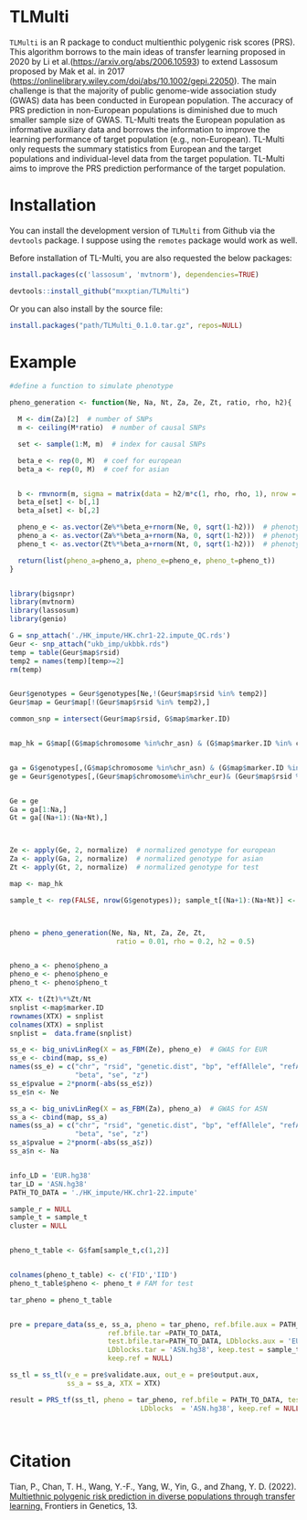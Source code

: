 # TLMulti

`TLMulti` is an R package to conduct multienthic polygenic risk scores (PRS). This algorithm borrows to the main ideas of transfer learning proposed in 2020 by  Li et al.(https://arxiv.org/abs/2006.10593) to extend Lassosum proposed by  Mak et al. in 2017 (https://onlinelibrary.wiley.com/doi/abs/10.1002/gepi.22050). The main challenge is that the majority of public genome-wide association study (GWAS) data has been conducted in European population. The accuracy of PRS prediction in non-European populations is diminished due to much smaller sample size of GWAS. TL-Multi treats the European population as informative auxiliary data and borrows the information to improve the learning performance of target population (e.g., non-European). TL-Multi only requests the summary statistics from European and the target populations and individual-level data from the target population. TL-Multi aims to improve the PRS prediction performance of the target population.

# Installation


You can install the development version of
`TLMulti` from Github via the `devtools` package. I suppose using
the `remotes` package would work as well.

Before installation of TL-Multi, you are also requested the below packages:
``` r
install.packages(c('lassosum', 'mvtnorm'), dependencies=TRUE)

```

``` r
devtools::install_github("mxxptian/TLMulti")
```
Or you can also install by the source file:

``` r
install.packages("path/TLMulti_0.1.0.tar.gz", repos=NULL)
```


# Example

``` r
#define a function to simulate phenotype

pheno_generation <- function(Ne, Na, Nt, Za, Ze, Zt, ratio, rho, h2){

  M <- dim(Za)[2]  # number of SNPs
  m <- ceiling(M*ratio)  # number of causal SNPs

  set <- sample(1:M, m)  # index for causal SNPs

  beta_e <- rep(0, M)  # coef for european
  beta_a <- rep(0, M)  # coef for asian


  b <- rmvnorm(m, sigma = matrix(data = h2/m*c(1, rho, rho, 1), nrow = 2))
  beta_e[set] <- b[,1]
  beta_a[set] <- b[,2]

  pheno_e <- as.vector(Ze%*%beta_e+rnorm(Ne, 0, sqrt(1-h2)))  # phenotype for european
  pheno_a <- as.vector(Za%*%beta_a+rnorm(Na, 0, sqrt(1-h2)))  # phenotype for asian
  pheno_t <- as.vector(Zt%*%beta_a+rnorm(Nt, 0, sqrt(1-h2)))  # phenotype for test

  return(list(pheno_a=pheno_a, pheno_e=pheno_e, pheno_t=pheno_t))
}


library(bigsnpr)
library(mvtnorm)
library(lassosum)
library(genio)

G = snp_attach('./HK_impute/HK.chr1-22.impute_QC.rds')
Geur <- snp_attach("ukb_imp/ukbbk.rds")
temp = table(Geur$map$rsid)
temp2 = names(temp)[temp>=2]
rm(temp)


Geur$genotypes = Geur$genotypes[Ne,!(Geur$map$rsid %in% temp2)]
Geur$map = Geur$map[!(Geur$map$rsid %in% temp2),]

common_snp = intersect(Geur$map$rsid, G$map$marker.ID)


map_hk = G$map[(G$map$chromosome %in%chr_asn) & (G$map$marker.ID %in% common_snp),]


ga = G$genotypes[,(G$map$chromosome %in%chr_asn) & (G$map$marker.ID %in% common_snp)]
ge = Geur$genotypes[,(Geur$map$chromosome%in%chr_eur)& (Geur$map$rsid %in% common_snp)]


Ge = ge
Ga = ga[1:Na,]
Gt = ga[(Na+1):(Na+Nt),]



Ze <- apply(Ge, 2, normalize)  # normalized genotype for european
Za <- apply(Ga, 2, normalize)  # normalized genotype for asian
Zt <- apply(Gt, 2, normalize)  # normalized genotype for test

map <- map_hk

sample_t <- rep(FALSE, nrow(G$genotypes)); sample_t[(Na+1):(Na+Nt)] <- TRUE  # sample of test



pheno = pheno_generation(Ne, Na, Nt, Za, Ze, Zt,
                          ratio = 0.01, rho = 0.2, h2 = 0.5)


pheno_a <- pheno$pheno_a
pheno_e <- pheno$pheno_e
pheno_t <- pheno$pheno_t

XTX <- t(Zt)%*%Zt/Nt
snplist <-map$marker.ID
rownames(XTX) = snplist
colnames(XTX) = snplist
snplist =  data.frame(snplist)

ss_e <- big_univLinReg(X = as_FBM(Ze), pheno_e)  # GWAS for EUR
ss_e <- cbind(map, ss_e)
names(ss_e) = c("chr", "rsid", "genetic.dist", "bp", "effAllele", "refAllele",
                "beta", "se", "z")
ss_e$pvalue = 2*pnorm(-abs(ss_e$z))
ss_e$n <- Ne

ss_a <- big_univLinReg(X = as_FBM(Za), pheno_a)  # GWAS for ASN
ss_a <- cbind(map, ss_a)
names(ss_a) = c("chr", "rsid", "genetic.dist", "bp", "effAllele", "refAllele",
                "beta", "se", "z")
ss_a$pvalue = 2*pnorm(-abs(ss_a$z))
ss_a$n <- Na


info_LD = 'EUR.hg38'
tar_LD = 'ASN.hg38'
PATH_TO_DATA = './HK_impute/HK.chr1-22.impute'

sample_r = NULL
sample_t = sample_t
cluster = NULL


pheno_t_table <- G$fam[sample_t,c(1,2)]


colnames(pheno_t_table) <- c('FID','IID')
pheno_t_table$pheno <- pheno_t # FAM for test

tar_pheno = pheno_t_table


pre = prepare_data(ss_e, ss_a, pheno = tar_pheno, ref.bfile.aux = PATH_TO_DATA, test.bfile.aux =PATH_TO_DATA,
                        ref.bfile.tar =PATH_TO_DATA,
                        test.bfile.tar=PATH_TO_DATA, LDblocks.aux = 'EUR.hg38',
                        LDblocks.tar = 'ASN.hg38', keep.test = sample_t,
                        keep.ref = NULL)

ss_tl = ss_tl(v_e = pre$validate.aux, out_e = pre$output.aux,
              ss_a = ss_a, XTX = XTX)

result = PRS_tf(ss_tl, pheno = tar_pheno, ref.bfile = PATH_TO_DATA, test.bfile = PATH_TO_DATA,
                                LDblocks  = 'ASN.hg38', keep.ref = NULL, keep.test = sample_t)




```
# Citation
Tian, P., Chan, T. H., Wang, Y.-F., Yang, W., Yin, G., and Zhang, Y. D. (2022). [Multiethnic polygenic risk prediction in diverse populations through transfer learning.](http://journal.frontiersin.org/article/10.3389/fgene.2022.906965/full?&utm_source=Email_to_authors_&utm_medium=Email&utm_content=T1_11.5e1_author&utm_campaign=Email_publication&field=&journalName=Frontiers_in_Genetics&id=906965) Frontiers in Genetics, 13.
